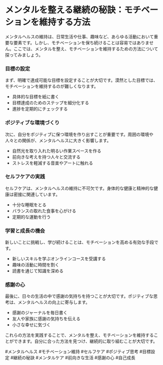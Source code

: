 # メンタルを整える継続の秘訣：モチベーションを維持する方法

メンタルヘルスの維持は、日常生活や仕事、趣味など、あらゆる活動において重要な要素です。しかし、モチベーションを保ち続けることは容易ではありません。ここでは、メンタルを整え、モチベーションを維持するための方法について探ってみましょう。

### 目標の設定

まず、明確で達成可能な目標を設定することが大切です。漠然とした目標では、モチベーションを維持するのが難しくなります。

- 具体的な目標を紙に書く
- 目標達成のためのステップを細分化する
- 進捗を定期的にチェックする

### ポジティブな環境づくり

次に、自分をポジティブに保つ環境を作り出すことが重要です。周囲の環境や人々との関係が、メンタルヘルスに大きく影響します。

- 自然光を取り入れた明るい作業スペースを作る
- 前向きな考えを持つ人々と交流する
- ストレスを軽減する音楽やアートに触れる

### セルフケアの実践

セルフケアは、メンタルヘルスの維持に不可欠です。身体的な健康と精神的な健康は密接に関連しています。

- 十分な睡眠をとる
- バランスの取れた食事を心がける
- 定期的な運動を行う

### 学習と成長の機会

新しいことに挑戦し、学び続けることは、モチベーションを高める有効な手段です。

- 新しいスキルを学ぶオンラインコースを受講する
- 趣味の活動に時間を割く
- 読書を通じて知識を深める

### 感謝の心

最後に、日々の生活の中で感謝の気持ちを持つことが大切です。ポジティブな思考は、メンタルヘルスの向上に寄与します。

- 感謝のジャーナルを毎日書く
- 友人や家族に感謝の気持ちを伝える
- 小さな幸せに気づく

これらの方法を実践することで、メンタルを整え、モチベーションを維持することができます。自分に合った方法を見つけ、継続的に取り組むことが大切です。

#メンタルヘルス #モチベーション維持 #セルフケア #ポジティブ思考 #目標設定 #継続の秘訣 #メンタルケア #前向きな生活 #感謝の心 #自己成長
